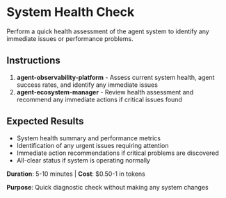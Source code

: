 # System Health Check

Perform a quick health assessment of the agent system to identify any immediate issues or performance problems.

## Instructions

1. **agent-observability-platform** - Assess current system health, agent success rates, and identify any immediate issues
2. **agent-ecosystem-manager** - Review health assessment and recommend any immediate actions if critical issues found

## Expected Results
- System health summary and performance metrics
- Identification of any urgent issues requiring attention
- Immediate action recommendations if critical problems are discovered
- All-clear status if system is operating normally

**Duration**: 5-10 minutes | **Cost**: $0.50-1 in tokens

**Purpose**: Quick diagnostic check without making any system changes